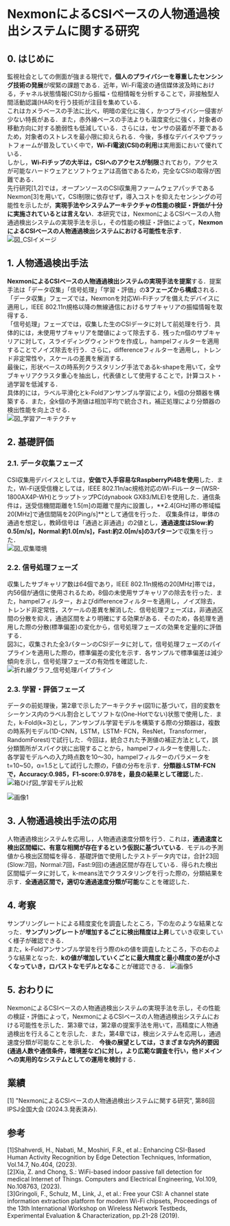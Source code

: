 # NexmonによるCSIベースの人物通過検出システムに関する研究
## 0. はじめに 
監視社会としての側面が強まる現代で，**個人のプライバシーを尊重したセンシング技術の発展**が喫緊の課題である．近年，Wi-Fi電波の通信媒体波及時における，チャネル状態情報(CSI)から振幅・位相情報を分析することで，非接触型人間活動認識(HAR)を行う技術が注目を集めている．  
これはカメラベースの手法に比べ，明暗の変化に強く，かつプライバシー侵害が少ない特長がある．また，赤外線ベースの手法よりも温度変化に強く，対象者の移動方向に対する脆弱性も低減している．さらには，センサの装着が不要であるため，対象者のストレスを最小限に抑えられる．今後，多様なデバイスやプラットフォームが普及していく中で，**Wi-Fi電波(CSI)の利用**は実用面において優れている．  
しかし，**Wi-Fiチップの大半は，CSIへのアクセスが制限**されており，アクセスが可能なハードウェアとソフトウェアは高価であるため，完全なCSIの取得が困難である．  
先行研究[1,2]では，オープンソースのCSI収集用ファームウェアパッチであるNexmon[3]を用いて，CSI制限に依存せず，導入コストを抑えたセンシングの可能性を示したが，**実現手法やシステムアーキテクチャの性能の検証・評価が十分に実施されているとは言えない**．本研究では，NexmonによるCSIベースの人物通過検出システムの実現手法を示し，その性能の検証・評価によって，**NexmonによるCSIベースの人物通過検出システムにおける可能性を示す**．  
![図_CSIイメージ](https://github.com/haradakaito/PassageDetection/assets/75819611/c9ebc7a3-a9cb-43da-a217-99322f136b2d)

## 1. 人物通過検出手法
**NexmonによるCSIベースの人物通過検出システムの実現手法を提案**する．提案手法は「データ収集」「信号処理」「学習・評価」の**3フェーズから構成**される． 
「データ収集」フェーズでは，Nexmonを対応Wi-Fiチップを備えたデバイスに適用し，IEEE 802.11n規格以降の無線通信におけるサブキャリアの振幅情報を取得する．  
「信号処理」フェーズでは，収集した生のCSIデータに対して前処理を行う．具体的には，未使用サブキャリアを閾値によって除去する．残ったn個のサブキャリアに対して，スライディングウィンドウを作成し，hampelフィルターを適用することでノイズ除去を行う．さらに，differenceフィルターを適用し，トレンド非定常性や，スケールの差異を解消する．  
最後に，形状ベースの時系列クラスタリング手法であるk-shapeを用いて，全サブキャリアクラスタ重心を抽出し，代表値として使用することで，計算コスト・過学習を低減する．  
具体的には，ラベル平滑化とk-Foldアンサンブル学習により，k個の分類器を構築する．また，全k個の予測値は相加平均で統合され，補正処理により分類器の検出性能を向上させる．  
![図_学習アーキテクチャ](https://github.com/haradakaito/PassageDetection/assets/75819611/d8fb586b-fbc3-4255-ada5-68a214ee7de5)

## 2. 基礎評価
### 2.1. データ収集フェーズ
CSI収集用デバイスとしては，**安価で入手容易なRaspberryPi4Bを使用**した．また，Wi-Fi送受信機としては，IEEE 802.11n/ac規格対応のWi-Fiルーター(WSR-1800AX4P-WH)とラップトップPC(dynabook GX83/MLE)を使用した．通信条件は，送受信機間距離を1.5[m]の距離で屋内に設置し，**2.4[GHz]帯の帯域幅20[MHz]で通信間隔を20[Ping/s]**として通信を行った．
収集条件は，単体の通過を想定し，教師信号は「通過と非通過」の2値とし，**通過速度はSlow:約0.5[m/s]，Normal:約1.0[m/s]，Fast:約2.0[m/s]の3パターン**で収集を行った．  
![図_収集環境](https://github.com/haradakaito/PassageDetection/assets/75819611/b69ad1bc-46a9-4260-b83e-b59eaf6d422a)

### 2.2. 信号処理フェーズ
収集したサブキャリア数は64個であり，IEEE 802.11n規格の20[MHz]帯では，内56個が通信に使用されるため，8個の未使用サブキャリアの除去を行った．また，hampelフィルター，およびdifferenceフィルターを適用し，ノイズ除去，トレンド非定常性，スケールの差異を解消した．信号処理フェーズは，非通過区間の分散を抑え，通過区間をより明確にする効果がある．そのため，各処理を適用した際の分散(標準偏差)の変化から，信号処理フェーズの効果を定量的に評価する．  
図3に，収集された全3パターンのCSIデータに対して，信号処理フェーズのパイプラインを適用した際の，標準偏差の変化を示す．各サンプルで標準偏差は減少傾向を示し，信号処理フェーズの有効性を確認した．  
![折れ線グラフ_信号処理パイプライン](https://github.com/haradakaito/PassageDetection/assets/75819611/f0a36bce-82b9-4c33-8544-c752239b2207)

### 2.3. 学習・評価フェーズ
データの前処理後，第2章で示したアーキテクチャ(図1)に基づいて，目的変数をシーケンス内のラベル割合としてソフトな(One-Hotでない)状態で使用した．また，k-Fold(k=3)とし，アンサンブル学習モデルを構築する際の分類器は，複数の時系列モデル(1D-CNN，LSTM，LSTM- FCN，ResNet，Transformer，RandomForest)で試行した．今回は，統合された予測値の補正方法として，誤分類箇所がスパイク状に出現することから，hampelフィルターを使用した．  
各学習モデルへの入力時点数を10～30，hampelフィルターのパラメータをt=10~50，α=1.5として試行した際の，F値の分布を示す．**分類器:LSTM-FCNで，Accuracy:0.985，F1-score:0.978を，最良の結果として確認**した．  
![箱ひげ図_学習モデル比較](https://github.com/haradakaito/PassageDetection/assets/75819611/4e14fc27-e78a-44d8-822c-3dccc273f3ae)

![画像1](https://github.com/haradakaito/PassageDetection/assets/75819611/0cc96818-fd5b-463d-8b53-60408827326f)

## 3. 人物通過検出手法の応用
人物通過検出システムを応用し，人物通過速度分類を行う．これは，**通過速度と検出区間幅に、有意な相関が存在するという仮説に基づいている**．モデルの予測値から検出区間幅を得る．基礎評価で使用したテストデータ内では，合計23回(Slow:7回，Normal:7回，Fast:9回)の通過区間が存在している．得られた検出区間幅データに対して，k-means法でクラスタリングを行った際の，分類結果を示す．**全通過区間で，適切な通過速度分類が可能**なことを確認した．  

## 4. 考察
サンプリングレートによる精度変化を調査したところ，下の左のような結果となった．**サンプリングレートが増加するごとに検出精度は上昇**していき収束していく様子が確認できる．  
また，k-Foldアンサンブル学習を行う際のkの値を調査したところ，下の右のような結果となった．**kの値が増加していくごとに最大精度と最小精度の差が小さくなっていき，ロバストなモデルとなる**ことが確認できる．
![画像5](https://github.com/haradakaito/PassageDetection/assets/75819611/ec7fc8cb-8a04-4ad2-87e9-f75575175a56)


## 5. おわりに
NexmonによるCSIベースの人物通過検出システムの実現手法を示し，その性能の検証・評価によって，NexmonによるCSIベースの人物通過検出システムにおける可能性を示した．第3章では，第2章の提案手法を用いて，高精度に人物通過検出を行えることを示した．また，第4章では，検出システムを応用し，通過速度分類が可能なことを示した．
**今後の展望としては，さまざまな内外的要因(通過人数や通信条件，環境差など)に対し，より広範な調査を行い，他ドメインへの実用的なシステムとしての運用を検討**する．  

## 業績
[1] "NexmonによるCSIベースの人物通過検出システムに関する研究", 第86回IPSJ全国大会 (2024.3.発表済み).

## 参考
[1]Shahverdi, H., Nabati, M., Moshiri, F.R., et al.: Enhancing CSI-Based Human Activity Recognition by Edge Detection Techniques, Information, Vol.14.7, No.404, (2023).  
[2]Xia, Z. and Chong, S.: WiFi-based indoor passive fall detection for medical Internet of Things. Computers and Electrical Engineering, Vol.109, No.108763, (2023).  
[3]Gringoli, F., Schulz, M., Link, J., et al.: Free your CSI: A channel state information extraction platform for modern Wi-Fi chipsets, Proceedings of the 13th International Workshop on Wireless Network Testbeds, Experimental Evaluation & Characterization, pp.21-28 (2019).  
